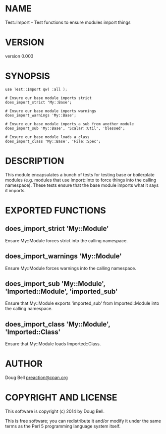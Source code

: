# NAME

Test::Import - Test functions to ensure modules import things

# VERSION

version 0.003

# SYNOPSIS

    use Test::Import qw( :all );

    # Ensure our base module imports strict
    does_import_strict 'My::Base';

    # Ensure our base module imports warnings
    does_import_warnings 'My::Base';

    # Ensure our base module imports a sub from another module
    does_import_sub 'My::Base', 'Scalar::Util', 'blessed';

    # Ensure our base module loads a class
    does_import_class 'My::Base', 'File::Spec';

# DESCRIPTION

This module encapsulates a bunch of tests for testing base or boilerplate
modules (e.g. modules that use Import::Into to force things into the calling
namespace). These tests ensure that the base module imports what it says it
imports.

# EXPORTED FUNCTIONS

## does\_import\_strict 'My::Module'

Ensure My::Module forces strict into the calling namespace.

## does\_import\_warnings 'My::Module'

Ensure My::Module forces warnings into the calling namespace.

## does\_import\_sub 'My::Module', 'Imported::Module', 'imported\_sub'

Ensure that My::Module exports 'imported\_sub' from Imported::Module into the calling
namespace.

## does\_import\_class 'My::Module', 'Imported::Class'

Ensure that My::Module loads Imported::Class.

# AUTHOR

Doug Bell <preaction@cpan.org>

# COPYRIGHT AND LICENSE

This software is copyright (c) 2014 by Doug Bell.

This is free software; you can redistribute it and/or modify it under
the same terms as the Perl 5 programming language system itself.

